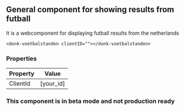 ## General component for showing results from futball

It is a webcomponent for displaying futball results from the netherlands

`<donk-voetbalstanden clientID=""></donk-voetbalstanden>`

### Properties

| Property    | Value |
| -------- | ------- |
| ClientId  | [your_id] |

### This component is in beta mode and not production ready
